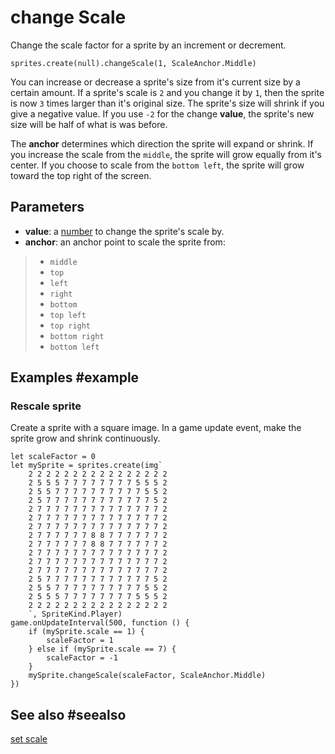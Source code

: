 # change Scale

Change the scale factor for a sprite by an increment or decrement.

```sig
sprites.create(null).changeScale(1, ScaleAnchor.Middle)
```

You can increase or decrease a sprite's size from it's current size by a certain amount. If a sprite's scale is `2` and you change it by `1`, then the sprite is now `3` times larger than it's original size. The sprite's size will shrink if you give a negative value. If you use `-2` for the change **value**, the sprite's new size will be half of what is was before.

The **anchor** determines which direction the sprite will expand or shrink. If you increase the scale from the `middle`, the sprite will grow equally from it's center. If you choose to scale from the `bottom left`, the sprite will grow toward the top right of the screen.

## Parameters

* **value**: a [number](/types/number) to change the sprite's scale by.
* **anchor**: an anchor point to scale the sprite from:
>* `middle`
>* `top`
>* `left`
>* `right`
>* `bottom`
>* `top left`
>* `top right`
>* `bottom right`
>* `bottom left`

## Examples #example

### Rescale sprite

Create a sprite with a square image. In a game update event, make the sprite grow and shrink continuously.

```blocks
let scaleFactor = 0
let mySprite = sprites.create(img`
    2 2 2 2 2 2 2 2 2 2 2 2 2 2 2 2 
    2 5 5 5 7 7 7 7 7 7 7 7 5 5 5 2 
    2 5 5 7 7 7 7 7 7 7 7 7 7 5 5 2 
    2 5 7 7 7 7 7 7 7 7 7 7 7 7 5 2 
    2 7 7 7 7 7 7 7 7 7 7 7 7 7 7 2 
    2 7 7 7 7 7 7 7 7 7 7 7 7 7 7 2 
    2 7 7 7 7 7 7 7 7 7 7 7 7 7 7 2 
    2 7 7 7 7 7 7 8 8 7 7 7 7 7 7 2 
    2 7 7 7 7 7 7 8 8 7 7 7 7 7 7 2 
    2 7 7 7 7 7 7 7 7 7 7 7 7 7 7 2 
    2 7 7 7 7 7 7 7 7 7 7 7 7 7 7 2 
    2 7 7 7 7 7 7 7 7 7 7 7 7 7 7 2 
    2 5 7 7 7 7 7 7 7 7 7 7 7 7 5 2 
    2 5 5 7 7 7 7 7 7 7 7 7 7 5 5 2 
    2 5 5 5 7 7 7 7 7 7 7 7 5 5 5 2 
    2 2 2 2 2 2 2 2 2 2 2 2 2 2 2 2 
    `, SpriteKind.Player)
game.onUpdateInterval(500, function () {
    if (mySprite.scale == 1) {
        scaleFactor = 1
    } else if (mySprite.scale == 7) {
        scaleFactor = -1
    }
    mySprite.changeScale(scaleFactor, ScaleAnchor.Middle)
})
```

## See also #seealso

[set scale](/reference/sprites/sprite/set-scale)
